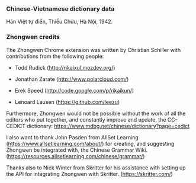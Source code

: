 ### Chinese-Vietnamese dictionary data

Hán Việt tự điển, Thiều Chửu, Hà Nội, 1942.

### Zhongwen credits

The Zhongwen Chrome extension was written by Christian Schiller with
contributions from the following people:

* Todd Rudick (http://rikaixul.mozdev.org/)

* Jonathan Zarate (http://www.polarcloud.com/)

* Erek Speed (http://code.google.com/p/rikaikun/)

* Lenoard Lausen (https://github.com/leezu)

Furthermore, Zhongwen would not be possible without the work of all the editors
who put together, and constantly improve and update, the
CC-CEDICT dictionary: https://www.mdbg.net/chinese/dictionary?page=cedict

I also want to thank John Pasden from AllSet Learning
(https://www.allsetlearning.com/about/) for creating, and suggesting
Zhongwen be integrated with, the Chinese Grammar Wiki.
(https://resources.allsetlearning.com/chinese/grammar/)

Thanks also to Nick Winter from Skritter for his assistance with
setting up the API for integrating Zhongwen with Skritter.
(https://skritter.com/)
